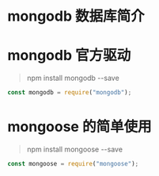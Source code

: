 
# mongodb 数据库简介


# mongodb 官方驱动

> npm install mongodb --save

```js
const mongodb = require("mongodb");


```

# mongoose 的简单使用

> npm install mongoose --save

```js
const mongoose = require("mongoose");


```

